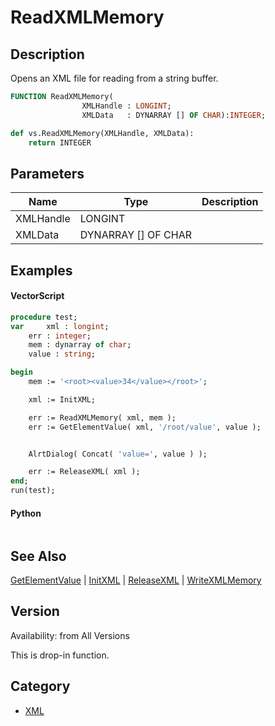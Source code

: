# ReadXMLMemory

## Description
Opens an XML file for reading from a string buffer.

```pascal
FUNCTION ReadXMLMemory(
				XMLHandle : LONGINT;
				XMLData   : DYNARRAY [] OF CHAR):INTEGER;
```

```python
def vs.ReadXMLMemory(XMLHandle, XMLData):
    return INTEGER
```

## Parameters
|Name|Type|Description|
|---|---|---|
|XMLHandle|LONGINT|   |
|XMLData|DYNARRAY [] OF CHAR|   |

## Examples
#### VectorScript ####
```pascal
procedure test;
var 	xml : longint;
	err : integer;
	mem : dynarray of char;
	value : string;

begin
	mem := '<root><value>34</value></root>';

	xml := InitXML;	

	err := ReadXMLMemory( xml, mem );
	err := GetElementValue( xml, '/root/value', value );


	AlrtDialog( Concat( 'value=', value ) );

	err := ReleaseXML( xml );
end;
run(test);
```
#### Python ####
```python

```

## See Also
[GetElementValue](GetElementValue.md) | [InitXML](InitXML.md) | [ReleaseXML](ReleaseXML.md) | [WriteXMLMemory](WriteXMLMemory.md)

## Version
Availability: from All Versions

This is drop-in function.

## Category
* [XML](../Categories/XML.md)
